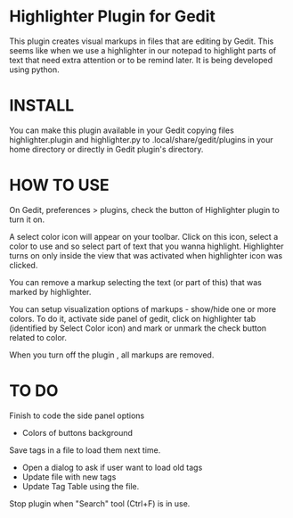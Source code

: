 Highlighter Plugin for Gedit
============================

This plugin creates visual markups in files that are editing by Gedit. This seems like when we use a highlighter in our notepad to highlight parts of text that need extra attention or to be remind later.
It is being developed using python. 

INSTALL
=======

You can make this plugin available in your Gedit copying files highlighter.plugin and highlighter.py to .local/share/gedit/plugins in your home directory or directly in Gedit plugin's directory.

HOW TO USE
==========

On Gedit, preferences > plugins, check the button of Highlighter plugin to turn it on.

A select color icon will appear on your toolbar. Click on this icon, select a color to use and so select part of text that you wanna highlight. Highlighter turns on only inside the view that was activated when highlighter icon was clicked.

You can remove a markup selecting the text (or part of this) that was marked by highlighter.

You can setup visualization options of markups - show/hide one or more colors. To do it, activate side panel of gedit, click on highlighter tab (identified by Select Color icon) and mark or unmark the check button related to color.

When you turn off the plugin , all markups are removed.

TO DO
=====

Finish to code the side panel options
- Colors of buttons background

Save tags in a file to load them next time.
- Open a dialog to ask if user want to load old tags
- Update file with new tags
- Update Tag Table using the file.

Stop plugin when "Search" tool (Ctrl+F) is in use.
